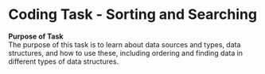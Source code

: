 # Coding Task - Sorting and Searching

**Purpose of Task** </br>
The purpose of this task is to learn about data sources and types, data structures, and how to use these, including ordering and finding data in different types of data structures.
